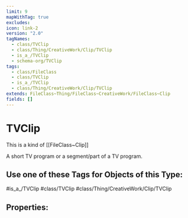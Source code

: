 ```yaml
---
limit: 9
mapWithTag: true
excludes: 
icon: link-2
version: "2.0"
tagNames:
  - class/TVClip
  - class/Thing/CreativeWork/Clip/TVClip
  - is_a_/TVClip
  - schema-org/TVClip
tags:
  - class/FileClass
  - class/TVClip
  - is_a_/TVClip
  - class/Thing/CreativeWork/Clip/TVClip
extends: FileClass~Thing/FileClass~CreativeWork/FileClass~Clip
fields: []
---
```


# TVClip
This is a kind of [[FileClass~Clip]]

A short TV program or a segment/part of a TV program.


## Use one of these Tags for Objects of this Type:

#is_a_/TVClip
#class/TVClip
#class/Thing/CreativeWork/Clip/TVClip

## Properties:


